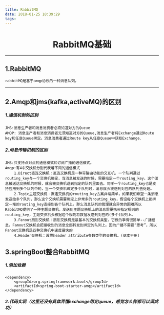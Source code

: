 ```yaml
---
title: RabbitMQ
date: 2018-01-25 10:39:29
tags:
---
```

# <center>RabbitMQ基础</center>
---

## 1.RabbitMQ
    rabbitMQ是基于amqp协议的一种消息队列。
---
## 2.Amqp和jms(kafka,activeMQ)的区别

#####  1.通信机制的区别
    JMS:消息生产者和消息消费者必须知道对方的Queue
    AMQP: 消息生产者和消息消费者无须知道对方的Queue,消息生产者将Exchange通过Route key和任意Queue绑定。消息消费者通过Route key从任意Queue中获取Exchange.

#####  2.消息传输机制的区别
    JMS:只支持点对点的通信模式和订阅广播的通信模式。
    Amqp:有4中交换机分别代表着不同的通信模式
        1.Direct直连交换机：直连交换机是一种带路由功能的交互机，一个队列通过routing_key与一个交换机绑定，当消息被发送的时候，需要指定一个routing_key，这个消息被送达交换机的时候，就会被交换机送到指定的队列里面去。同样一个routing_key也是支持应用到多个队列中的，当一个交换机绑定多个队列时，消息就会被送到对应的队列去处理。
        2.Topic主题交换机：直连交换机的routing_key方案非常简单，如果我们希望一条消息发送给多个队列，那么这个交换机需要绑定上非常多的routing_key，假设每个交换机上都绑定一堆的routing_key连接到各个队列上。那么消息队列的管理就会异常的困难所以RabbitMQ提供了一种主题交换机，发送到主题交换机上的消息需要携带指定规则的routing_key，主题交换机会根据这个规则将数据发送到对应的(多个)队列上。
        3.Fanout扇形交换机：扇形交换机是最基本的交换机类型，它做的事情很简单--广播信息。Fanout交换机会把接收到的消息全部转发到绑定的队列上。因为广播不需要“思考”，所以Fanout交换机是四种交换机中速度最快的
        4.Header交换机：设置header attribute参数类型的交换机。(基本不用)
    
## 3.springBoot整合RabbitMQ
#####    1.添加依赖
    <dependency>
        <groupId>org.springframework.boot</groupId>
        <artifactId>spring-boot-starter-amqp</artifactId>
    </dependency>

#####  2.代码实现（这里还没有具体弄懂exchange绑定queue，感觉怎么样都可以调成功）
